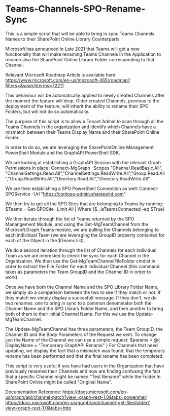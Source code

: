 # Teams-Channels-SPO-Rename-Sync
This is a simple script that will be able to bring in sync Teams Channels Names to their SharePoint Online Library Counterparts

Microsoft has announced in Late 2021 that Teams will get a new functionality that will make renaming Teams Channels in the Application to rename also the SharePoint Online Library Folder corresponding to that Channel.

Relevant Microsoft Roadmap Article is available here:
https://www.microsoft.com/en-us/microsoft-365/roadmap?filters=&searchterms=72211

This behaviour will be automatically applied to newly created Channels after the moment the feature will drop. Older created Channels, previous to the deployment of the feature, will inherit the ability to rename their SPO Folders, but will not do so automatically.

The purpose of this script is to allow a Tenant Admin to scan through all the Teams Channels in the organization and identify which Channels have a mismatch between their Teams Display Name and their SharePoint Online Folder.

In order to do so, we are leveraging the SharePointOnline Management PowerShell Module and the GraphAPI PowerShell SDK.

We are looking at establishing a GraphAPI Session with the relevant Graph Permissions in place:
Connect-MgGraph -Scopes "Channel.ReadBasic.All", "ChannelSettings.Read.All","ChannelSettings.ReadWrite.All","Group.Read.All","Group.ReadWrite.All","Directory.Read.All","Directory.ReadWrite.All"

We are then establishing a SPO PowerShell Connection as well:
Connect-SPOService -Url "https://contoso-admin.sharepoint.com"

We then try to get all the SPO Sites that are belonging to Teams by running:
$Teams = Get-SPOSite -Limit All | Where {$_.IsTeamsConnected -eq $True}

We then iterate through the list of Teams returned by the SPO Manangement Module, and using the Get-MgTeamChannel from the Microsoft.Graph.Teams module, we are pulling the Channels belonging to each individual Team (we are leveraging the GroupID property contained for each of the Object in the $Teams list).

We do a second iteration through the list of Channels for each individual Team as we are interested to check the sync for each Channel in the Organization. We then use the Get-MgTeamChannelFileFolder cmdlet in order to extract the File Folder for each individual Channel (this command takes as parameters the Team GroupID and the Channel ID in order to work).

Once we have both the Channel Name and the SPO Library Folder Name, we simply do a comparison between the two to see if they match or not. If they match we simply display a succesfull message. If they don't, we do two renames: one to bring in sync to a common denominator both the Channel Name and the SPO Library Folder Name, and then another to bring both of them to their initial Channel Name. For this we use the Update-MgTeamChannel.

The Update-MgTeamChannel has three parameters, the Team GroupID, the Channel ID and the Body Parameters of the Request we sent.
To change just the Name of the Channel we can use a simple request: $params = @{ DisplayName = "Temporary GraphAPI Rename" }
For Channels that need updating, we display the fact that a mismatch was found, that the temporary rename has been performed and that the final rename has been completed.

This script is very useful if you have had users in the Organization that have previously renamed their Channels and now are finding confusing the fact that a specific Channel might be named "Test Rename" while the Folder in SharePoint Online might be called "Original Name".


Documentation Reference:
https://docs.microsoft.com/en-us/graph/api/channel-patch?view=graph-rest-1.0&tabs=powershell
https://docs.microsoft.com/en-us/graph/api/channel-get-filesfolder?view=graph-rest-1.0&tabs=http
